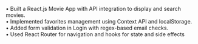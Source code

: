 
•	Built a React.js Movie App with API integration to display and search movies. <br>
•	Implemented favorites management using Context API and localStorage. <br>
•	Added form validation in Login with regex-based email checks. <br>
•	Used React Router for navigation and hooks for state and side effects
